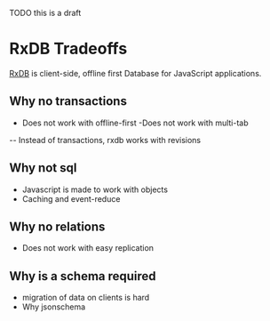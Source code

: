 TODO this is a draft


# RxDB Tradeoffs

[RxDB](https://rxdb.info) is client-side, offline first Database for JavaScript applications.



## Why no transactions

- Does not work with offline-first
-Does not work with multi-tab

-- Instead of transactions, rxdb works with revisions

## Why not sql

- Javascript is made to work with objects
- Caching and event-reduce

## Why no relations

- Does not work with easy replication

## Why is a schema required

- migration of data on clients is hard
- Why jsonschema

## 
